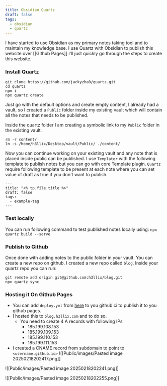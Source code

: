 ```yaml
---
title: Obsidian Quartz
draft: false
tags:
  - obsidian
  - quartz
---
```

I have started to use Obsidian as my primary notes taking tool and to maintain my knowledge base. I use Quartz with Obsidian to publish this website over [[Github Pages]]
I'll just quickly go through the steps to create this website. 

### Install Quartz 

```
git clone https://github.com/jackyzha0/quartz.git
cd quartz
npm i
npx quartz create
```

Just go with the default options and create empty content, I already had a vault, so I created a `Public` folder inside my existing vault which will contain all the notes that needs to be published. 
 
 Inside the quartz folder I am creating a symbolic link to my `Public` folder in the existing vault.

```
rm -r content/
ln -s /home/h3llix/Desktop/vault/Public/ ./content/
``````

Now you can continue working on your existing vault and any note that is placed inside public can be published. I use `Templater` with the following template to publish notes but you can go with core Template plugin. `Quartz` require following template to be present at each note where you can set value of draft as true if you don't want to publish.

```
---
title: "<% tp.file.title %>"
draft: false
tags:
  - example-tag
---

```

### Test locally
You can run following command to test published notes locally using:
`npx quartz build --serve`
### Publish to Github
Once done with adding notes to the public folder in your vault. You can create a new repo on github. I created a new repo called `blog`. Inside your quartz repo you can run:

```
git remote add origin git@github.com:h3llix/blog.git
npx quartz sync
```

### Hosting it On Github Pages

- You can add `deploy.yml` from [here](https://quartz.jzhao.xyz/hosting) to you github ci to publish it to you github pages. 
- I hosted this to `blog.h3llix.com` and to do so.
	- You need to create 4 A records with following IPs
		- 185.199.108.153
		- 185.199.109.153
		- 185.199.110.153
		- 185.199.111.153
- I created a CNAME record from subdomain to point to `<username.github.io>`
![[Public/images/Pasted image 20250218202417.png]]

![[Public/images/Pasted image 20250218202241.png]]

![[Public/images/Pasted image 20250218202255.png]]
